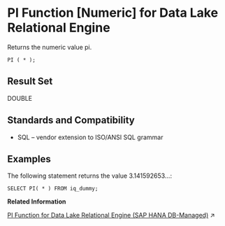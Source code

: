 <!-- loioa56ea16284f21015b398e51fb08558f3 -->

# PI Function \[Numeric\] for Data Lake Relational Engine

Returns the numeric value pi.



```
PI ( * );
```



<a name="loioa56ea16284f21015b398e51fb08558f3__PI_returns1"/>

## Result Set

DOUBLE



<a name="loioa56ea16284f21015b398e51fb08558f3__PI_standards1"/>

## Standards and Compatibility

-   SQL – vendor extension to ISO/ANSI SQL grammar



<a name="loioa56ea16284f21015b398e51fb08558f3__PI_example1"/>

## Examples

The following statement returns the value 3.141592653…:

```
SELECT PI( * ) FROM iq_dummy;
```

**Related Information**  


[PI Function for Data Lake Relational Engine (SAP HANA DB-Managed)](https://help.sap.com/viewer/a898e08b84f21015969fa437e89860c8/2024_3_QRC/en-US/a00d30617d804ed09f9ea466c20c5b58.html "Returns the numeric value pi.") :arrow_upper_right:

